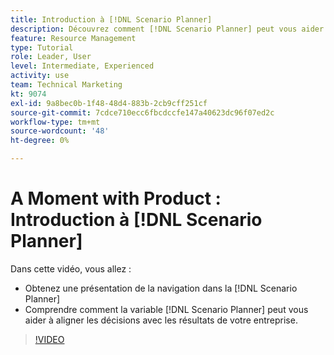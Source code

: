 ```yaml
---
title: Introduction à [!DNL Scenario Planner]
description: Découvrez comment [!DNL Scenario Planner] peut vous aider à aligner les décisions avec les résultats de votre entreprise. Découvrez comment naviguer [!DNL Scenario Planner].
feature: Resource Management
type: Tutorial
role: Leader, User
level: Intermediate, Experienced
activity: use
team: Technical Marketing
kt: 9074
exl-id: 9a8bec0b-1f48-48d4-883b-2cb9cff251cf
source-git-commit: 7cdce710ecc6fbcdccfe147a40623dc96f07ed2c
workflow-type: tm+mt
source-wordcount: '48'
ht-degree: 0%

---
```


# A Moment with Product : Introduction à [!DNL Scenario Planner]

Dans cette vidéo, vous allez :

* Obtenez une présentation de la navigation dans la [!DNL Scenario Planner]
* Comprendre comment la variable [!DNL Scenario Planner] peut vous aider à aligner les décisions avec les résultats de votre entreprise.

>[!VIDEO](https://video.tv.adobe.com/v/335316/?quality=12)
